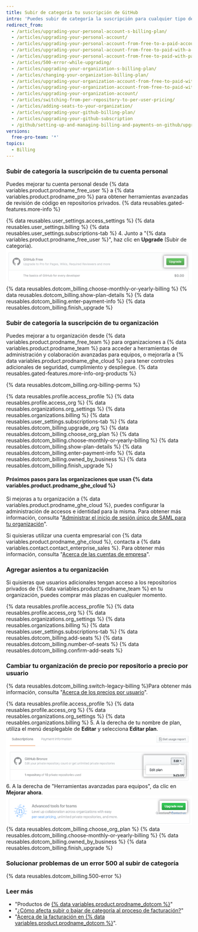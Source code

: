 ```yaml
---
title: Subir de categoría tu suscripción de GitHub
intro: 'Puedes subir de categoría la suscripción para cualquier tipo de {% data variables.product.product_name %} cuenta en cualquier momento.'
redirect_from:
  - /articles/upgrading-your-personal-account-s-billing-plan/
  - /articles/upgrading-your-personal-account/
  - /articles/upgrading-your-personal-account-from-free-to-a-paid-account/
  - /articles/upgrading-your-personal-account-from-free-to-paid-with-a-credit-card/
  - /articles/upgrading-your-personal-account-from-free-to-paid-with-paypal/
  - /articles/500-error-while-upgrading/
  - /articles/upgrading-your-organization-s-billing-plan/
  - /articles/changing-your-organization-billing-plan/
  - /articles/upgrading-your-organization-account-from-free-to-paid-with-a-credit-card/
  - /articles/upgrading-your-organization-account-from-free-to-paid-with-paypal/
  - /articles/upgrading-your-organization-account/
  - /articles/switching-from-per-repository-to-per-user-pricing/
  - /articles/adding-seats-to-your-organization/
  - /articles/upgrading-your-github-billing-plan/
  - /articles/upgrading-your-github-subscription
  - /github/setting-up-and-managing-billing-and-payments-on-github/upgrading-your-github-subscription
versions:
  free-pro-team: '*'
topics:
  - Billing
---
```

### Subir de categoría la suscripción de tu cuenta personal

Puedes mejorar tu cuenta personal desde {% data variables.product.prodname_free_user %} a {% data variables.product.prodname_pro %} para obtener herramientas avanzadas de revisión de código en repositorios privados. {% data reusables.gated-features.more-info %}

{% data reusables.user_settings.access_settings %}
{% data reusables.user_settings.billing %}
{% data reusables.user_settings.subscriptions-tab %}
4. Junto a "{% data variables.product.prodname_free_user %}", haz clic en **Upgrade** (Subir de categoría). ![Botón Upgrade (Bajar de categoría)](/assets/images/help/billing/settings_billing_user_upgrade.png)
{% data reusables.dotcom_billing.choose-monthly-or-yearly-billing %}
{% data reusables.dotcom_billing.show-plan-details %}
{% data reusables.dotcom_billing.enter-payment-info %}
{% data reusables.dotcom_billing.finish_upgrade %}

### Subir de categoría la suscripción de tu organización

Puedes mejorar a tu organización desde {% data variables.product.prodname_free_team %} para organizaciones a {% data variables.product.prodname_team %} para acceder a herramientas de administración y colaboración avanzadas para equipos, o mejorarla a {% data variables.product.prodname_ghe_cloud %} para tener controles adicionales de seguridad, cumplimiento y despliegue. {% data reusables.gated-features.more-info-org-products %}

{% data reusables.dotcom_billing.org-billing-perms %}

{% data reusables.profile.access_profile %}
{% data reusables.profile.access_org %}
{% data reusables.organizations.org_settings %}
{% data reusables.organizations.billing %}
{% data reusables.user_settings.subscriptions-tab %}
{% data reusables.dotcom_billing.upgrade_org %}
{% data reusables.dotcom_billing.choose_org_plan %}
{% data reusables.dotcom_billing.choose-monthly-or-yearly-billing %}
{% data reusables.dotcom_billing.show-plan-details %}
{% data reusables.dotcom_billing.enter-payment-info %}
{% data reusables.dotcom_billing.owned_by_business %}
{% data reusables.dotcom_billing.finish_upgrade %}

#### Próximos pasos para las organizaciones que usan {% data variables.product.prodname_ghe_cloud %}

Si mejoras a tu organización a {% data variables.product.prodname_ghe_cloud %}, puedes configurar la administración de accesos e identidad para la misma. Para obtener más información, consulta "[Administrar el inicio de sesión único de SAML para tu organización](/articles/managing-saml-single-sign-on-for-your-organization)".

Si quisieras utilizar una cuenta empresarial con {% data variables.product.prodname_ghe_cloud %}, contacta a {% data variables.contact.contact_enterprise_sales %}. Para obtener más información, consulta "[Acerca de las cuentas de empresa](/articles/about-enterprise-accounts)".

### Agregar asientos a tu organización

Si quisieras que usuarios adicionales tengan acceso a los repositorios privados de {% data variables.product.prodname_team %} en tu organización, puedes comprar más plazas en cualquier momento.

{% data reusables.profile.access_profile %}
{% data reusables.profile.access_org %}
{% data reusables.organizations.org_settings %}
{% data reusables.organizations.billing %}
{% data reusables.user_settings.subscriptions-tab %}
{% data reusables.dotcom_billing.add-seats %}
{% data reusables.dotcom_billing.number-of-seats %}
{% data reusables.dotcom_billing.confirm-add-seats %}

### Cambiar tu organización de precio por repositorio a precio por usuario

{% data reusables.dotcom_billing.switch-legacy-billing %}Para obtener más información, consulta "[Acerca de los precios por usuario](/articles/about-per-user-pricing)".

{% data reusables.profile.access_profile %}
{% data reusables.profile.access_org %}
{% data reusables.organizations.org_settings %}
{% data reusables.organizations.billing %}
5. A la derecha de tu nombre de plan, utiliza el menú desplegable de **Editar** y selecciona **Editar plan**. ![Menú desplegable de editar](/assets/images/help/billing/per-user-upgrade-button.png)
6. A la derecha de "Herramientas avanzadas para equipos", da clic en **Mejorar ahora**. ![Botón de mejorar ahora](/assets/images/help/billing/per-user-upgrade-now-button.png)
{% data reusables.dotcom_billing.choose_org_plan %}
{% data reusables.dotcom_billing.choose-monthly-or-yearly-billing %}
{% data reusables.dotcom_billing.owned_by_business %}
{% data reusables.dotcom_billing.finish_upgrade %}

### Solucionar problemas de un error 500 al subir de categoría

{% data reusables.dotcom_billing.500-error %}

### Leer más

- "Productos de [{% data variables.product.prodname_dotcom %}](/articles/github-s-products)"
- "[¿Cómo afecta subir o bajar de categoría al proceso de facturación?](/articles/how-does-upgrading-or-downgrading-affect-the-billing-process)"
- "[Acerca de la facturación en {% data variables.product.prodname_dotcom %}](/articles/about-billing-on-github)".
